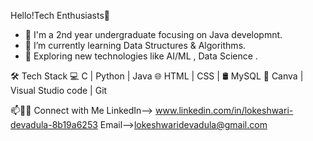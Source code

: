 Hello!Tech  Enthusiasts👋
- 👀 I'm a 2nd year undergraduate focusing on Java developmnt.
- 🌱 I’m currently learning  Data Structures & Algorithms.
- 🤔 Exploring new technologies like AI/ML , Data Science .

🛠 Tech Stack
💻   C | Python | Java
🌐   HTML | CSS |
🛢   MySQL
🔧   Canva | Visual Studio code | Git

📫🤝🏻 Connect with Me
LinkedIn--> www.linkedin.com/in/lokeshwari-devadula-8b19a6253
Email-->lokeshwaridevadula@gmail.com
<!---
lokeshwari-02/lokeshwari-02 is a ✨ special ✨ repository because its `README.md` (this file) appears on your GitHub profile.
You can click the Preview link to take a look at your changes.
--->
